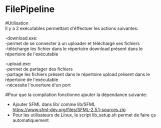 # FilePipeline

#Utilisation  
Il y a 2 exécutables permettant d'éffectuer les actions suivantes:  

-download.exe:  
	-permet de se connecter à un uploader et téléchargé ses fichiers  
	-télécharge les fichier dans le répertoire download présent dans le répertoire de l'exécutable  

-upload.exe:  
	-permet de partager des fichiers  
	-partage les fichiers présent dans le répertoire upload présent dans le répertoire de l'exécutable  
	-nécessite l'ouverture d'un port  

#Pour que la compilation fonctionne ajouter la dépendance suivante:  
- Ajouter SFML dans lib/ comme lib/SFML  
	https://www.sfml-dev.org/files/SFML-2.5.1-sources.zip  
- Pour les utilisateurs de Linux, le script lib_setup.sh permet de faire ça automatiquement  

